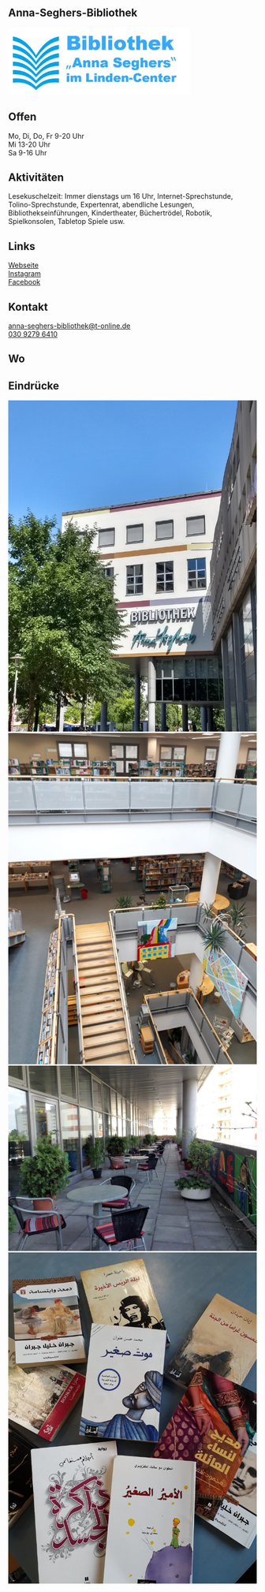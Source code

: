 ## Anna-Seghers-Bibliothek
<img id="topmedia" src="Images/Bibliothek/logo.jpg" />

## Offen
Mo, Di, Do, Fr 9-20 Uhr<br>
Mi 13-20 Uhr<br>
Sa 9-16 Uhr

## Aktivitäten
<p id="activities">
Lesekuschelzeit: Immer dienstags um 16 Uhr, Internet-Sprechstunde, Tolino-Sprechstunde, Expertenrat, abendliche Lesungen, Bibliothekseinführungen, Kindertheater, Büchertrödel, Robotik, Spielkonsolen, Tabletop Spiele usw.
</p>

## Links
<a target="_blank" href="https://www.berlin.de/ba-lichtenberg/auf-einen-blick/buergerservice/bildung/artikel.298017.php">Webseite</a><br>
<a target="_blank" href="https://www.instagram.com/annaseghersbibliothek/">Instagram</a><br>
<a target="_blank" href="https://www.facebook.com/pg/stadtbibliothek.berlin.lichtenberg/about/?ref=page_internal">Facebook</a>

## Kontakt
[anna-seghers-bibliothek@t-online.de](mailto:anna-seghers-bibliothek@t-online.de)<br> 
<a href="tel:+493092796410">030 9279 6410</a>

## Wo
<div id="gmap"></div>
<script>window.onload = showMap('Prerower Platz 2, 13051 Berlin', 0, 'gmap_mini')</script>

## Eindrücke
<div class="mediacontainer">
  <img src="Images/Bibliothek/1.jpg" />
  <img src="Images/Bibliothek/2.jpg" />
  <img src="Images/Bibliothek/3.jpg" />
  <img src="Images/Bibliothek/4.jpg" />
</div>
